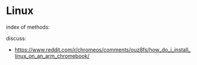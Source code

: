 # Linux
index of methods:

discuss:
- https://www.reddit.com/r/chromeos/comments/ouz8fs/how_do_i_install_linux_on_an_arm_chromebook/
